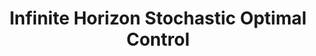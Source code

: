 ---
layout: page
title: Infinite Horizon Stochastic Optimal Control
description: Implementing receding horizon certainty equivalent control (CEC) and generalized policy iteration (GPI).
img: assets/img/projects/infinite_horizon.png
redirect: https://github.com/Girish-Krishnan/Infinite-Horizon-Stochastic-Optimal-Control
importance: 5
category: Robotics
---